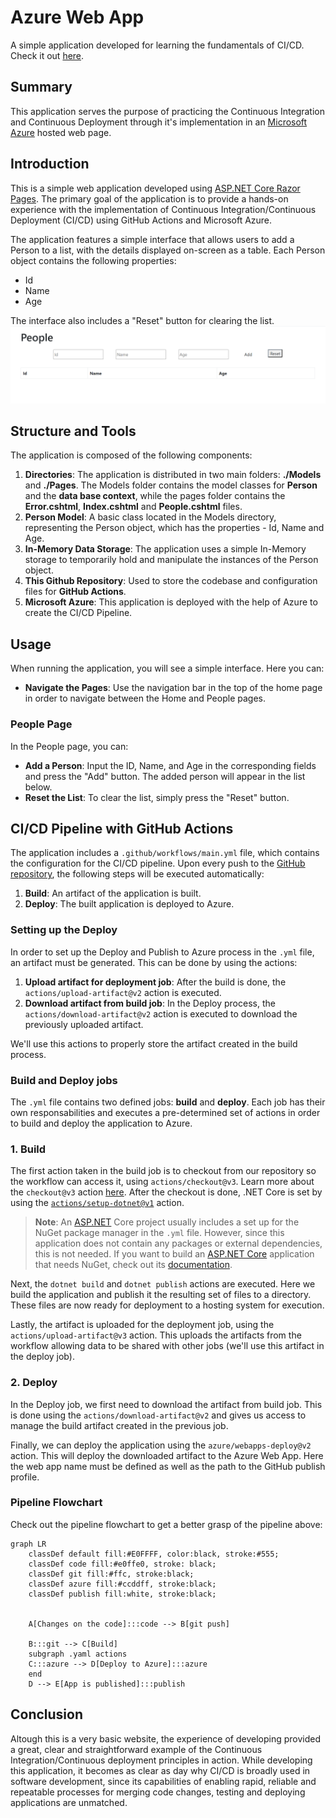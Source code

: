 # Azure Web App
A simple application developed for learning the fundamentals of CI/CD.
Check it out [here](https://azure-web-app-demo.azurewebsites.net/).

## Summary
This application serves the purpose of practicing the Continuous Integration and Continuous Deployment through it's implementation in an [Microsoft Azure](https://azure.microsoft.com/en-us/free/search/?ef_id=_k_CjwKCAjwvJyjBhApEiwAWz2nLdW-I6p2M4TEgHFVfpfzWmdw_n_VWPFPeT5asHpjx-teijvkR9FwxBoCE60QAvD_BwE_k_&OCID=AIDcmmzmnb0182_SEM__k_CjwKCAjwvJyjBhApEiwAWz2nLdW-I6p2M4TEgHFVfpfzWmdw_n_VWPFPeT5asHpjx-teijvkR9FwxBoCE60QAvD_BwE_k_&gclid=CjwKCAjwvJyjBhApEiwAWz2nLdW-I6p2M4TEgHFVfpfzWmdw_n_VWPFPeT5asHpjx-teijvkR9FwxBoCE60QAvD_BwE) hosted web page.

## Introduction
This is a simple web application developed using [ASP.NET Core Razor Pages](https://learn.microsoft.com/en-us/aspnet/core/razor-pages/?view=aspnetcore-7.0&tabs=visual-studio). The primary goal of the application is to provide a hands-on experience with the implementation of Continuous Integration/Continuous Deployment (CI/CD) using GitHub Actions and Microsoft Azure.

The application features a simple interface that allows users to add a Person to a list, with the details displayed on-screen as a table. Each Person object contains the following properties:

-   Id
-   Name
-   Age

The interface also includes a "Reset" button for clearing the list.
![People page](./Assets/People.png  "People page")

## Structure and Tools
The application is composed of the following components:
1. **Directories**: The application is distributed in two main folders: **./Models** and **./Pages**. The Models folder contains the model classes for **Person** and the **data base context**, while the pages folder contains the **Error.cshtml**, **Index.cshtml** and **People.cshtml** files.
2. **Person Model**: A basic class located in the Models directory, representing the Person object, which has the properties - Id, Name and Age.
3. **In-Memory Data Storage**:  The application uses a simple In-Memory storage to temporarily hold and manipulate the instances of the Person object.
4. **This Github Repository**: Used to store the codebase and configuration files for **GitHub Actions**.
5. **Microsoft Azure**: This application is deployed with the help of Azure to create the CI/CD Pipeline.

## Usage
When running the application, you will see a simple interface. Here you can:
- **Navigate the Pages**: Use the navigation bar in the top of the home page in order to navigate between the Home and People pages.

### People Page
In the People page, you can:
-   **Add a Person**: Input the ID, Name, and Age in the corresponding fields and press the "Add" button. The added person will appear in the list below.
-   **Reset the List**: To clear the list, simply press the "Reset" button.


## CI/CD Pipeline with GitHub Actions
The application includes a `.github/workflows/main.yml` file, which contains the configuration for the CI/CD pipeline. Upon every push to the [GitHub repository](https://github.com/MartinbianchoEduardo/azure-web-app), the following steps will be executed automatically:
1. **Build**: An artifact of the application is built.
2. **Deploy**: The built application is deployed to Azure.

### Setting up the Deploy
In order to set up the Deploy and Publish to Azure process in the `.yml` file, an artifact must be generated. This can be done by using the actions:
1. **Upload artifact for deployment job**: After the build is done, the `actions/upload-artifact@v2` action is executed.
2. **Download artifact from build job**: In the Deploy process, the `actions/download-artifact@v2` action is executed to download the previously uploaded artifact. 

We'll use this actions to properly store the artifact created in the build process. 

### Build and Deploy jobs
The `.yml` file contains two defined jobs: **build** and **deploy**. Each job has their own responsabilities and executes a pre-determined set of actions in order to build and deploy the application to Azure.
### 1. Build
The first action taken in the build job is to checkout from our repository so the workflow can access it, using `actions/checkout@v3`. Learn more about the `checkout@v3` action [here](https://github.com/actions/checkout). After the checkout is done, .NET Core is set by using the [`actions/setup-dotnet@v1`](https://github.com/actions/setup-dotnet) action. 
>**Note**: An [ASP.NET](https://learn.microsoft.com/en-us/aspnet/core/?view=aspnetcore-7.0) Core project usually includes a set up for the NuGet package manager in the `.yml` file. However, since this application does not contain any packages or external dependencies, this is not needed. If you want to build an [ASP.NET Core](https://learn.microsoft.com/en-us/aspnet/core/?view=aspnetcore-7.0) application that needs NuGet, check out its [documentation](https://learn.microsoft.com/en-us/azure/app-service/deploy-github-actions?tabs=applevel). 

Next, the `dotnet build` and `dotnet publish` actions are executed. Here we build the application and publish it the resulting set of files to a directory. These files are now ready for deployment to a hosting system for execution.

Lastly, the artifact is uploaded for the deployment job, using the `actions/upload-artifact@v3` action. This uploads the artifacts from the workflow allowing data to be shared with other jobs (we'll use this artifact in the deploy job).

### 2. Deploy
In the Deploy job, we first need to download the artifact from build job. This is done using the `actions/download-artifact@v2` and gives us access to manage the build artifact created in the previous job. 

Finally, we can deploy the application using the `azure/webapps-deploy@v2` action. This will deploy the downloaded artifact to the Azure Web App. Here the web app name must be defined as well as the path to the GitHub publish profile.

### Pipeline Flowchart
Check out the pipeline flowchart to get a better grasp of the pipeline above:
```mermaid
graph LR
	classDef default fill:#E0FFFF, color:black, stroke:#555;
	classDef code fill:#e0ffe0, stroke: black;
	classDef git fill:#ffc, stroke:black;
	classDef azure fill:#ccddff, stroke:black;
	classDef publish fill:white, stroke:black;
	

	A[Changes on the code]:::code --> B[git push]

	B:::git --> C[Build]
	subgraph .yaml actions
	C:::azure --> D[Deploy to Azure]:::azure 
	end
	D --> E[App is published]:::publish
```
## Conclusion

Altough this is a very basic website, the experience of developing provided a great, clear and straightforward example of the Continuous Integration/Continuous deployment principles in action. While developing this application, it becomes as clear as day why CI/CD is broadly used in software development, since its capabilities of enabling rapid, reliable and repeatable processes for merging code changes, testing and deploying applications are unmatched.


